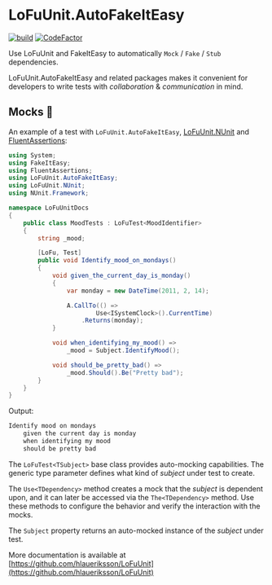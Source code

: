 # LoFuUnit.AutoFakeItEasy

[![build](https://github.com/hlaueriksson/LoFuUnit/actions/workflows/build.yml/badge.svg)](https://github.com/hlaueriksson/LoFuUnit/actions/workflows/build.yml) [![CodeFactor](https://codefactor.io/repository/github/hlaueriksson/lofuunit/badge)](https://codefactor.io/repository/github/hlaueriksson/lofuunit)

Use LoFuUnit and FakeItEasy to automatically `Mock` / `Fake` / `Stub` dependencies.

LoFuUnit.AutoFakeItEasy and related packages makes it convenient for developers to write tests with _collaboration_ & _communication_ in mind.

## Mocks 🦆

An example of a test with `LoFuUnit.AutoFakeItEasy`, [LoFuUnit.NUnit](https://www.nuget.org/packages/LoFuUnit.NUnit/) and [FluentAssertions](https://www.nuget.org/packages/FluentAssertions/):

```csharp
using System;
using FakeItEasy;
using FluentAssertions;
using LoFuUnit.AutoFakeItEasy;
using LoFuUnit.NUnit;
using NUnit.Framework;

namespace LoFuUnitDocs
{
    public class MoodTests : LoFuTest<MoodIdentifier>
    {
        string _mood;

        [LoFu, Test]
        public void Identify_mood_on_mondays()
        {
            void given_the_current_day_is_monday()
            {
                var monday = new DateTime(2011, 2, 14);

                A.CallTo(() =>
                        Use<ISystemClock>().CurrentTime)
                    .Returns(monday);
            }

            void when_identifying_my_mood() =>
                _mood = Subject.IdentifyMood();

            void should_be_pretty_bad() =>
                _mood.Should().Be("Pretty bad");
        }
    }
}
```

Output:

```txt
Identify mood on mondays
    given the current day is monday
    when identifying my mood
    should be pretty bad
```

The `LoFuTest<TSubject>` base class provides auto-mocking capabilities. The generic type parameter defines what kind of _subject_ under test to create.

The `Use<TDependency>` method creates a mock that the _subject_ is dependent upon, and it can later be accessed via the `The<TDependency>` method.
Use these methods to configure the behavior and verify the interaction with the mocks.

The `Subject` property returns an auto-mocked instance of the _subject_ under test.

More documentation is available at [https://github.com/hlaueriksson/LoFuUnit](https://github.com/hlaueriksson/LoFuUnit)
